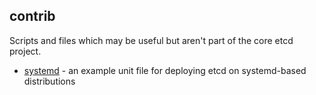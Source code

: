 ## contrib

Scripts and files which may be useful but aren't part of the core etcd project.

- [systemd](systemd) - an example unit file for deploying etcd on systemd-based distributions
